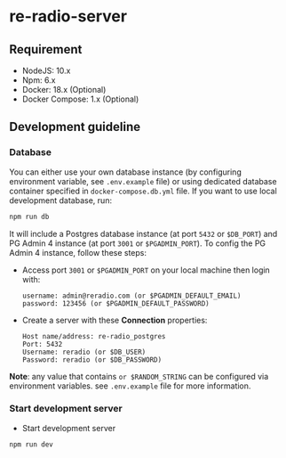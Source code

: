 # re-radio-server

## Requirement

* NodeJS: 10.x
* Npm: 6.x
* Docker: 18.x (Optional)
* Docker Compose: 1.x (Optional)

## Development guideline

### Database

You can either use your own database instance (by configuring environment variable, see `.env.example` file) or using dedicated database container specified in `docker-compose.db.yml` file. If you want to use local development database, run: 

```sh
npm run db
```

It will include a Postgres database instance (at port `5432` or `$DB_PORT`) and PG Admin 4 instance (at port `3001` or `$PGADMIN_PORT`). To config the PG Admin 4 instance, follow these steps:

* Access port `3001` or `$PGADMIN_PORT` on your local machine then login with:
    
    ```
    username: admin@reradio.com (or $PGADMIN_DEFAULT_EMAIL)
    password: 123456 (or $PGADMIN_DEFAULT_PASSWORD)
    ```
  
* Create a server with these **Connection** properties:

    ```
    Host name/address: re-radio_postgres
    Port: 5432
    Username: reradio (or $DB_USER)
    Password: reradio (or $DB_PASSWORD)
    ```

**Note**: any value that contains `or $RANDOM_STRING` can be configured via environment variables. see `.env.example` file for more information.

### Start development server

* Start development server

```sh
npm run dev
```
